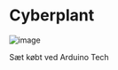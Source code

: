 # Cyberplant

![image](https://user-images.githubusercontent.com/44589560/200331914-e9e358de-bee5-4d37-8097-b0f0e45fc8b9.png)

Sæt købt ved Arduino Tech


